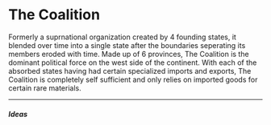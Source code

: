 # The Coalition
Formerly a suprnational organization created by 4 founding states, it blended over time into a single state after the boundaries seperating its members eroded with time. Made up of 6 provinces, The Coalition is the dominant political force on the west side of the continent. With each of the absorbed states having had certain specialized imports and exports, The Coalition is completely self sufficient and only relies on imported goods for certain rare materials. 

---
##### Ideas


